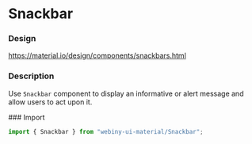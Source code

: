 # Snackbar

### Design
<a href="https://material.io/design/components/snackbars.html" target="_blank">https://material.io/design/components/snackbars.html</a>

### Description
Use `Snackbar` component to display an informative or alert message and allow users to act upon it.

### Import
```js
import { Snackbar } from "webiny-ui-material/Snackbar";
```